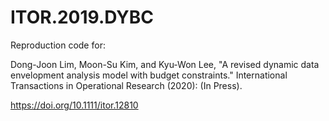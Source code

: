 # ITOR.2019.DYBC
Reproduction code for: 

Dong-Joon Lim, Moon-Su Kim, and Kyu-Won Lee, "A revised dynamic data envelopment analysis model with budget constraints." International Transactions in Operational Research (2020): (In Press).

https://doi.org/10.1111/itor.12810
